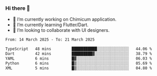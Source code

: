### Hi there 👋

<!--
**devcat37/devcat37** is a ✨ _special_ ✨ repository because its `README.md` (this file) appears on your GitHub profile.-->


- 🔭 I’m currently working on Chimicum application.
- 🌱 I’m currently learning Flutter/Dart.
- 👯 I’m looking to collaborate with UI designers.
<!-- - 🤔 I’m looking for help with ... -->

<!--START_SECTION:waka-->

```txt
From: 14 March 2025 - To: 21 March 2025

TypeScript   48 mins         ███████████░░░░░░░░░░░░░░   44.06 %
Dart         42 mins         █████████▓░░░░░░░░░░░░░░░   38.79 %
YAML         6 mins          █▓░░░░░░░░░░░░░░░░░░░░░░░   06.03 %
Python       6 mins          █▒░░░░░░░░░░░░░░░░░░░░░░░   05.69 %
XML          5 mins          █▒░░░░░░░░░░░░░░░░░░░░░░░   04.80 %
```

<!--END_SECTION:waka-->
